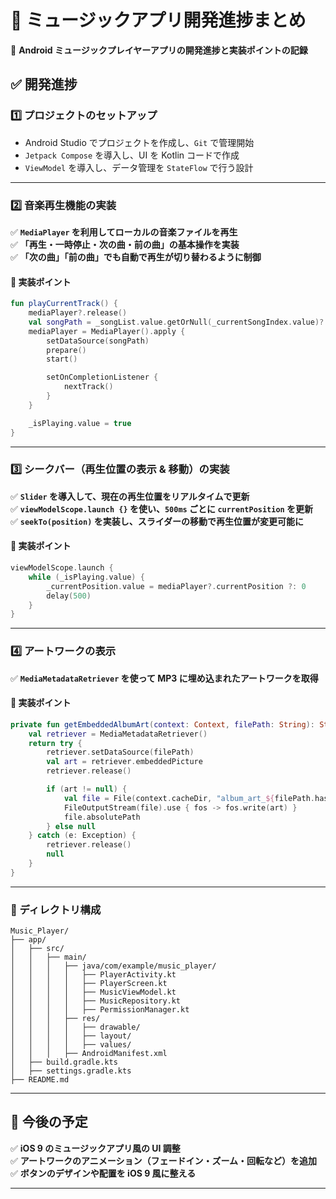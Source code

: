# 🎵 ミュージックアプリ開発進捗まとめ
🚀 **Android ミュージックプレイヤーアプリの開発進捗と実装ポイントの記録**

## ✅ 開発進捗
### 1️⃣ プロジェクトのセットアップ
- Android Studio でプロジェクトを作成し、`Git` で管理開始
- `Jetpack Compose` を導入し、UI を Kotlin コードで作成
- `ViewModel` を導入し、データ管理を `StateFlow` で行う設計

---

### 2️⃣ 音楽再生機能の実装
✅ **`MediaPlayer` を利用してローカルの音楽ファイルを再生**  
✅ **「再生・一時停止・次の曲・前の曲」の基本操作を実装**  
✅ **「次の曲」「前の曲」でも自動で再生が切り替わるように制御**  

#### 🎵 **実装ポイント**
```kotlin
fun playCurrentTrack() {
    mediaPlayer?.release()
    val songPath = _songList.value.getOrNull(_currentSongIndex.value)?.filePath ?: return
    mediaPlayer = MediaPlayer().apply {
        setDataSource(songPath)
        prepare()
        start()

        setOnCompletionListener {
            nextTrack()
        }
    }

    _isPlaying.value = true
}
```
---

### 3️⃣ シークバー（再生位置の表示 & 移動）の実装
✅ **`Slider` を導入して、現在の再生位置をリアルタイムで更新**  
✅ **`viewModelScope.launch {}` を使い、`500ms` ごとに `currentPosition` を更新**  
✅ **`seekTo(position)` を実装し、スライダーの移動で再生位置が変更可能に**

#### 🎵 **実装ポイント**
```kotlin
viewModelScope.launch {
    while (_isPlaying.value) {
        _currentPosition.value = mediaPlayer?.currentPosition ?: 0
        delay(500)
    }
}
```
---

### 4️⃣ アートワークの表示
✅ **`MediaMetadataRetriever` を使って MP3 に埋め込まれたアートワークを取得**

#### 🎵 **実装ポイント**
```kotlin
private fun getEmbeddedAlbumArt(context: Context, filePath: String): String? {
    val retriever = MediaMetadataRetriever()
    return try {
        retriever.setDataSource(filePath)
        val art = retriever.embeddedPicture
        retriever.release()

        if (art != null) {
            val file = File(context.cacheDir, "album_art_${filePath.hashCode()}.jpg")
            FileOutputStream(file).use { fos -> fos.write(art) }
            file.absolutePath
        } else null
    } catch (e: Exception) {
        retriever.release()
        null
    }
}
```
---

### 📂 ディレクトリ構成
```plaintext
Music_Player/
├── app/
│   ├── src/
│   │   ├── main/
│   │   │   ├── java/com/example/music_player/
│   │   │   │   ├── PlayerActivity.kt
│   │   │   │   ├── PlayerScreen.kt
│   │   │   │   ├── MusicViewModel.kt
│   │   │   │   ├── MusicRepository.kt
│   │   │   │   ├── PermissionManager.kt
│   │   │   ├── res/
│   │   │   │   ├── drawable/
│   │   │   │   ├── layout/
│   │   │   │   ├── values/
│   │   │   ├── AndroidManifest.xml
│   ├── build.gradle.kts
│   ├── settings.gradle.kts
├── README.md
```

---

## 📌 今後の予定
✅ **iOS 9 のミュージックアプリ風の UI 調整**  
✅ **アートワークのアニメーション（フェードイン・ズーム・回転など）を追加**  
✅ **ボタンのデザインや配置を iOS 9 風に整える**

---
```


